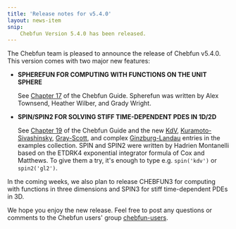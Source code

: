 ```yaml
---
title: 'Release notes for v5.4.0'
layout: news-item
snip:
    Chebfun Version 5.4.0 has been released.
---
```


The Chebfun team is pleased to announce the release of Chebfun v5.4.0.
This version comes with two major new features:

 * __SPHEREFUN FOR COMPUTING WITH FUNCTIONS ON THE UNIT SPHERE__

     See [Chapter 17][guide17] of the Chebfun Guide.  Spherefun was written by
     Alex Townsend, Heather Wilber, and Grady Wright.

 * __SPIN/SPIN2 FOR SOLVING STIFF TIME-DEPENDENT PDES IN 1D/2D__

     See [Chapter 19][guide19] of the Chebfun Guide and the new [KdV][KdV],
     [Kuramoto-Sivashinsky][KS], [Gray-Scott][GS], and complex
     [Ginzburg-Landau][GL] entries in the examples collection.  SPIN and SPIN2
     were written by Hadrien Montanelli based on the ETDRK4 exponential
     integrator formula of Cox and Matthews.  To give them a try, it's enough
     to type e.g. `spin('kdv')` or `spin2('gl2')`.

In the coming weeks, we also plan to release CHEBFUN3 for computing with
functions in three dimensions and SPIN3 for stiff time-dependent PDEs in
3D.

We hope you enjoy the new release.  Feel free to post any questions or comments
to the Chebfun users' group [chebfun-users][chebfun-users].


[guide17]: ../docs/guide/guide17.html
[guide19]: ../docs/guide/guide19.html
[KdV]: ../examples/pde/KdV.html
[KS]: ../examples/pde/Kuramoto.html
[GS]: ../examples/pde/GrayScott.html
[GL]: ../examples/pde/GinzburgLandau.html
[chebfun-users]: https://groups.google.com/forum/#!forum/chebfun-users
